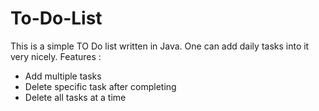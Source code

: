 # To-Do-List
This is a simple TO Do list written in Java. One can add daily tasks into it very nicely. 
Features : 
* Add multiple tasks
* Delete specific task after completing
* Delete all tasks at a time
